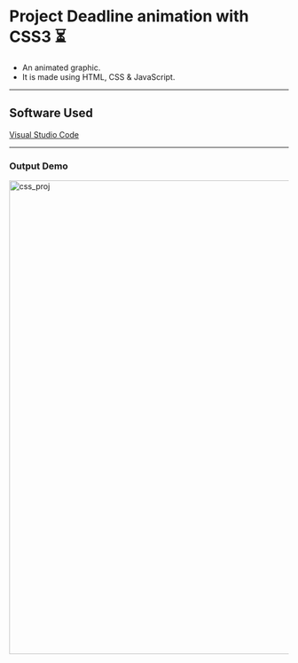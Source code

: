 # Project Deadline animation with CSS3 ⏳
* An animated graphic.
* It is made using HTML, CSS & JavaScript.
<hr>

## Software Used
<a href="https://code.visualstudio.com/">Visual Studio Code</a>
<hr>

### Output Demo
<img width="854" alt="css_proj" src="https://user-images.githubusercontent.com/44550746/119261383-c49d7580-bbf4-11eb-9cac-e6eeda684cb9.png">



